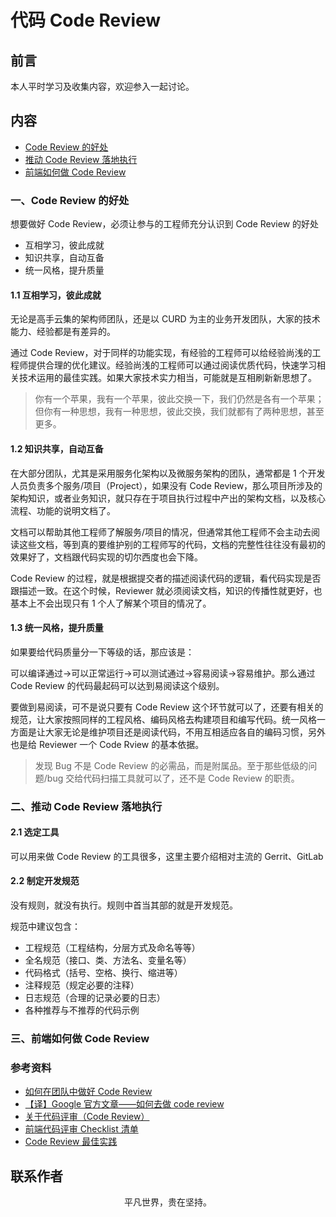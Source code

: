 # 代码 Code Review

## 前言

本人平时学习及收集内容，欢迎参入一起讨论。

## 内容

- [Code Review 的好处](#一、code-review-的好处)
- [推动 Code Review 落地执行](#二、推动-code-review-落地执行)
- [前端如何做 Code Review](#三、前端如何做-code-review)

### 一、Code Review 的好处

想要做好 Code Review，必须让参与的工程师充分认识到 Code Review 的好处

- 互相学习，彼此成就
- 知识共享，自动互备
- 统一风格，提升质量

#### 1.1 互相学习，彼此成就

无论是高手云集的架构师团队，还是以 CURD 为主的业务开发团队，大家的技术能力、经验都是有差异的。

通过 Code Review，对于同样的功能实现，有经验的工程师可以给经验尚浅的工程师提供合理的优化建议。经验尚浅的工程师可以通过阅读优质代码，快速学习相关技术运用的最佳实践。如果大家技术实力相当，可能就是互相刷新新思想了。

> 你有一个苹果，我有一个苹果，彼此交换一下，我们仍然是各有一个苹果；但你有一种思想，我有一种思想，彼此交换，我们就都有了两种思想，甚至更多。

#### 1.2 知识共享，自动互备

在大部分团队，尤其是采用服务化架构以及微服务架构的团队，通常都是 1 个开发人员负责多个服务/项目（Project），如果没有 Code Review，那么项目所涉及的架构知识，或者业务知识，就只存在于项目执行过程中产出的架构文档，以及核心流程、功能的说明文档了。

文档可以帮助其他工程师了解服务/项目的情况，但通常其他工程师不会主动去阅读这些文档，等到真的要维护别的工程师写的代码，文档的完整性往往没有最初的效果好了，文档跟代码实现的切尔西度也会下降。

Code Review 的过程，就是根据提交者的描述阅读代码的逻辑，看代码实现是否跟描述一致。在这个时候，Reviewer 就必须阅读文档，知识的传播性就更好，也基本上不会出现只有 1 个人了解某个项目的情况了。

#### 1.3 统一风格，提升质量

如果要给代码质量分一下等级的话，那应该是：

可以编译通过->可以正常运行->可以测试通过->容易阅读->容易维护。那么通过 Code Review 的代码最起码可以达到易阅读这个级别。

要做到易阅读，可不是说只要有 Code Review 这个环节就可以了，还要有相关的规范，让大家按照同样的工程风格、编码风格去构建项目和编写代码。统一风格一方面是让大家无论是维护项目还是阅读代码，不用互相适应各自的编码习惯，另外也是给 Reviewer 一个 Code Rview 的基本依据。

> 发现 Bug 不是 Code Review 的必需品，而是附属品。至于那些低级的问题/bug 交给代码扫描工具就可以了，还不是 Code Review 的职责。

### 二、推动 Code Review 落地执行

#### 2.1 选定工具

可以用来做 Code Review 的工具很多，这里主要介绍相对主流的 Gerrit、GitLab

#### 2.2 制定开发规范

没有规则，就没有执行。规则中首当其部的就是开发规范。

规范中建议包含：

- 工程规范（工程结构，分层方式及命名等等）
- 全名规范（接口、类、方法名、变量名等）
- 代码格式（括号、空格、换行、缩进等）
- 注释规范（规定必要的注释）
- 日志规范（合理的记录必要的日志）
- 各种推荐与不推荐的代码示例

### 三、前端如何做 Code Review

### 参考资料

- [如何在团队中做好 Code Review](https://www.cnblogs.com/ken-io/p/how-to-do-code-review-in-a-team.html)
- [【译】Google 官方文章——如何去做 code review](https://juejin.im/post/5d80c27cf265da03e61b45c7)
- [关于代码评审（Code Review）](https://mp.weixin.qq.com/s/2Fpqlhl2XLuk7dFXCPUD-A)
- [前端代码评审 Checklist 清单](https://github.com/fengshi123/blog/issues/1)
- [Code Review 最佳实践](https://zhuanlan.zhihu.com/p/73809355)

## 联系作者

<div align="center">
    <p>
        平凡世界，贵在坚持。
    </p>
    <img :src="$withBase('/about/contact.png')" />
</div>
